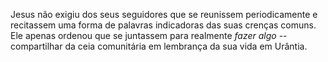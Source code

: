 ﻿Jesus não exigiu dos seus seguidores que se reunissem periodicamente e recitassem uma forma de palavras indicadoras das suas crenças comuns. Ele apenas ordenou que se juntassem para realmente *fazer algo* -- compartilhar da ceia comunitária em lembrança da sua vida em  Urântia.